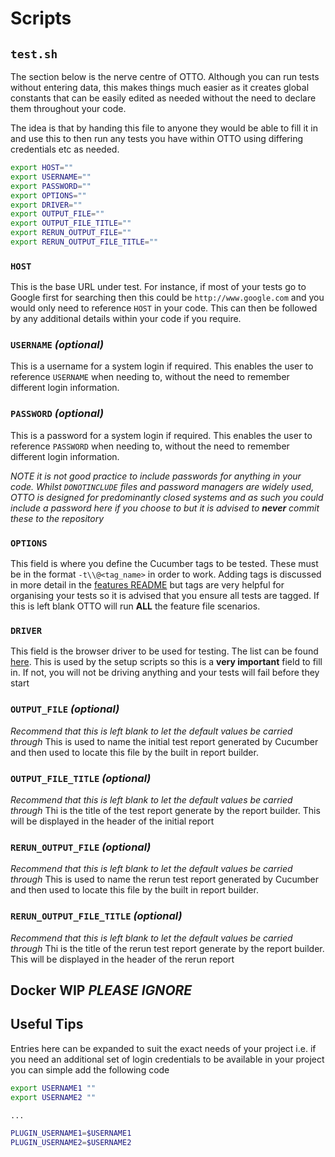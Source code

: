 # **Scripts**

## **`test.sh`**

The section below is the nerve centre of OTTO. Although you can run tests without entering data, this makes things much easier as it creates global constants that can be easily edited as needed without the need to declare them throughout your code.

The idea is that by handing this file to anyone they would be able to fill it in and use this to then run any tests you have within OTTO using differing credentials etc as needed. 

```bash
export HOST="" 
export USERNAME=""
export PASSWORD=""
export OPTIONS=""
export DRIVER=""
export OUTPUT_FILE=""
export OUTPUT_FILE_TITLE=""
export RERUN_OUTPUT_FILE=""
export RERUN_OUTPUT_FILE_TITLE=""
```

### `HOST`

This is the base URL under test. For instance, if most of your tests go to Google first for searching then this could be `http://www.google.com` and you would only need to reference `HOST` in your code. This can then be followed by any additional details within your code if you require.

### `USERNAME` *(optional)*

This is a username for a system login if required. This enables the user to reference `USERNAME` when needing to, without the need to remember different login information.

### `PASSWORD` *(optional)*

This is a password for a system login if required. This enables the user to reference `PASSWORD` when needing to, without the need to remember different login information.

*NOTE it  is not good practice to include passwords for anything in your code. Whilst `DONOTINCLUDE` files and password managers are widely used, OTTO is designed for predominantly closed systems and as such you could include a password here if you choose to but it is advised to __never__ commit these to the repository* 

### `OPTIONS`

This field is where you define the Cucumber tags to be tested. These must be in the format `-t\\@<tag_name>` in order to work. Adding tags is discussed in more detail in the [features README](../features/README.md) but tags are very helpful for organising your tests so it is advised that you ensure all tests are tagged. If this is left blank OTTO will run **ALL** the feature file scenarios.


### `DRIVER`

This field is the browser driver to be used for testing. The list can be found [here](../features/support/browser_drivers.rb). This is used by the setup scripts so this is a **very important** field to fill in. If not, you will not be driving anything and your tests will fail before they start

### `OUTPUT_FILE` *(optional)*

*Recommend that this is left blank to let the default values be carried through*
This is used to name the initial test report generated by Cucumber and then used to locate this file by the built in report builder.

### `OUTPUT_FILE_TITLE` *(optional)*

*Recommend that this is left blank to let the default values be carried through*
Thi is the title of the test report generate by the report builder. This will be displayed in the header of the initial report

### `RERUN_OUTPUT_FILE` *(optional)*

*Recommend that this is left blank to let the default values be carried through*
This is used to name the rerun test report generated by Cucumber and then used to locate this file by the built in report builder.

### `RERUN_OUTPUT_FILE_TITLE` *(optional)*

*Recommend that this is left blank to let the default values be carried through*
Thi is the title of the rerun test report generate by the report builder. This will be displayed in the header of the rerun report


## **Docker WIP** *PLEASE IGNORE*

## Useful Tips
Entries here can be expanded to suit the exact needs of your project i.e. if you need an additional set of login credentials to be available in your project you can simple add the following code

```bash
export USERNAME1 ""
export USERNAME2 ""

...

PLUGIN_USERNAME1=$USERNAME1
PLUGIN_USERNAME2=$USERNAME2
```

